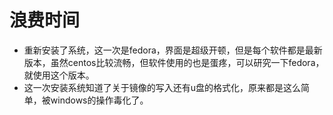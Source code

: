 # 浪费时间

- 重新安装了系统，这一次是fedora，界面是超级开顿，但是每个软件都是最新版本，虽然centos比较流畅，但软件使用的也是蛋疼，可以研究一下fedora，就使用这个版本。
- 这一次安装系统知道了关于镜像的写入还有u盘的格式化，原来都是这么简单，被windows的操作毒化了。
